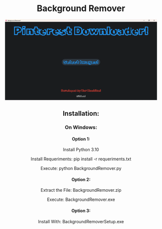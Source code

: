 <h1 align="center">Background Remover</h1>

<p align="center">
  <img src="background_remover.png" alt="Background Remover">
</p>

<h2 align="center">Installation: </h2>

<h3 align="center">On Windows: </h3>

<h4 align="center">Option 1: </h4>
<p align="center">Install Python 3.10</p>
<p align="center">Install Requeriments: pip install -r requeriments.txt</p>
<p align="center">Execute: python BackgroundRemover.py</p>

<h4 align="center">Option 2: </h4>
<p align="center">Extract the File: BackgroundRemover.zip</p>
<p align="center">Execute: BackgroundRemover.exe</p>

<h4 align="center">Option 3: </h4>
<p align="center">Install With: BackgroundRemoverSetup.exe</p>